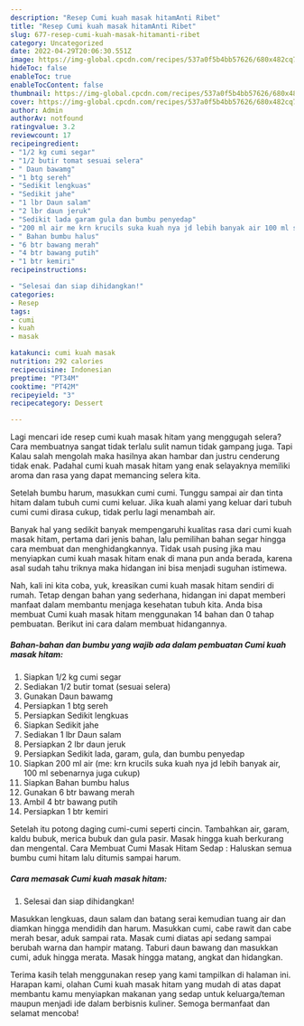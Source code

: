 ```yaml
---
description: "Resep Cumi kuah masak hitamAnti Ribet"
title: "Resep Cumi kuah masak hitamAnti Ribet"
slug: 677-resep-cumi-kuah-masak-hitamanti-ribet
category: Uncategorized
date: 2022-04-29T20:06:30.551Z
image: https://img-global.cpcdn.com/recipes/537a0f5b4bb57626/680x482cq70/cumi-kuah-masak-hitam-foto-resep-utama.jpg
hideToc: false
enableToc: true
enableTocContent: false
thumbnail: https://img-global.cpcdn.com/recipes/537a0f5b4bb57626/680x482cq70/cumi-kuah-masak-hitam-foto-resep-utama.jpg
cover: https://img-global.cpcdn.com/recipes/537a0f5b4bb57626/680x482cq70/cumi-kuah-masak-hitam-foto-resep-utama.jpg
author: Admin
authorAv: notfound
ratingvalue: 3.2
reviewcount: 17
recipeingredient:
- "1/2 kg cumi segar"
- "1/2 butir tomat sesuai selera"
- " Daun bawamg"
- "1 btg sereh"
- "Sedikit lengkuas"
- "Sedikit jahe"
- "1 lbr Daun salam"
- "2 lbr daun jeruk"
- "Sedikit lada garam gula dan bumbu penyedap"
- "200 ml air me krn krucils suka kuah nya jd lebih banyak air 100 ml sebenarnya juga cukup"
- " Bahan bumbu halus"
- "6 btr bawang merah"
- "4 btr bawang putih"
- "1 btr kemiri"
recipeinstructions:

- "Selesai dan siap dihidangkan!"
categories:
- Resep
tags:
- cumi
- kuah
- masak

katakunci: cumi kuah masak 
nutrition: 292 calories
recipecuisine: Indonesian
preptime: "PT34M"
cooktime: "PT42M"
recipeyield: "3"
recipecategory: Dessert

---
```



Lagi mencari ide resep cumi kuah masak hitam yang menggugah selera? Cara membuatnya sangat tidak terlalu sulit namun tidak gampang juga. Tapi Kalau salah mengolah maka hasilnya akan hambar dan justru cenderung tidak enak. Padahal cumi kuah masak hitam yang enak selayaknya memiliki aroma dan rasa yang dapat memancing selera kita.


Setelah bumbu harum, masukkan cumi cumi. Tunggu sampai air dan tinta hitam dalam tubuh cumi cumi keluar. Jika kuah alami yang keluar dari tubuh cumi cumi dirasa cukup, tidak perlu lagi menambah air.

Banyak hal yang sedikit banyak mempengaruhi kualitas rasa dari cumi kuah masak hitam, pertama dari jenis bahan, lalu pemilihan bahan segar hingga cara membuat dan menghidangkannya. Tidak usah pusing jika mau menyiapkan cumi kuah masak hitam enak di mana pun anda berada, karena asal sudah tahu triknya maka hidangan ini bisa menjadi suguhan istimewa.


Nah, kali ini kita coba, yuk, kreasikan cumi kuah masak hitam sendiri di rumah. Tetap dengan bahan yang sederhana, hidangan ini dapat memberi manfaat dalam membantu menjaga kesehatan tubuh kita. Anda bisa membuat Cumi kuah masak hitam menggunakan 14 bahan dan 0 tahap pembuatan. Berikut ini cara dalam membuat hidangannya.

<!--inarticleads1-->

##### Bahan-bahan dan bumbu yang wajib ada dalam pembuatan Cumi kuah masak hitam:

1. Siapkan 1/2 kg cumi segar
1. Sediakan 1/2 butir tomat (sesuai selera)
1. Gunakan  Daun bawamg
1. Persiapkan 1 btg sereh
1. Persiapkan Sedikit lengkuas
1. Siapkan Sedikit jahe
1. Sediakan 1 lbr Daun salam
1. Persiapkan 2 lbr daun jeruk
1. Persiapkan Sedikit lada, garam, gula, dan bumbu penyedap
1. Siapkan 200 ml air (me: krn krucils suka kuah nya jd lebih banyak air, 100 ml sebenarnya juga cukup)
1. Siapkan  Bahan bumbu halus
1. Gunakan 6 btr bawang merah
1. Ambil 4 btr bawang putih
1. Persiapkan 1 btr kemiri


Setelah itu potong daging cumi-cumi seperti cincin. Tambahkan air, garam, kaldu bubuk, merica bubuk dan gula pasir. Masak hingga kuah berkurang dan mengental. Cara Membuat Cumi Masak Hitam Sedap : Haluskan semua bumbu cumi hitam lalu ditumis sampai harum. 

<!--inarticleads2-->

##### Cara memasak Cumi kuah masak hitam:


1. Selesai dan siap dihidangkan!

Masukkan lengkuas, daun salam dan batang serai kemudian tuang air dan diamkan hingga mendidih dan harum. Masukkan cumi, cabe rawit dan cabe merah besar, aduk sampai rata. Masak cumi diatas api sedang sampai berubah warna dan hampir matang. Taburi daun bawang dan masukkan cumi, aduk hingga merata. Masak hingga matang, angkat dan hidangkan. 

Terima kasih telah menggunakan resep yang kami tampilkan di halaman ini. Harapan kami, olahan Cumi kuah masak hitam yang mudah di atas dapat membantu kamu menyiapkan makanan yang sedap untuk keluarga/teman maupun menjadi ide dalam berbisnis kuliner. Semoga bermanfaat dan selamat mencoba!
